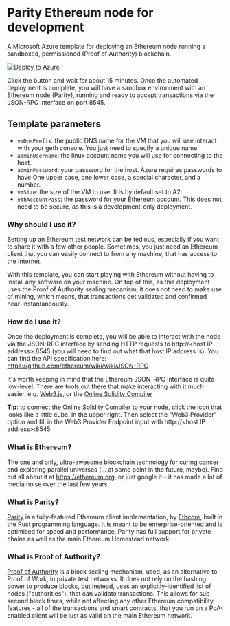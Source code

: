 # Parity Ethereum node for development

A Microsoft Azure template for deploying an Ethereum node running a sandboxed, permissioned (Proof of Authority) blockchain.

[![Deploy to Azure](http://azuredeploy.net/deploybutton.png)](https://portal.azure.com/#create/Microsoft.Template/uri/https%3A%2F%2Fraw.githubusercontent.com%2Fethcore%2Fazure-quickstart-templates%2Fmaster%2Fparity-ubuntu%2Fazuredeploy.json)

Click the button and wait for about 15 minutes. Once the automated deployment is complete, you will have a sandbox environment with an Ethereum node (Parity), running and ready to accept transactions via the JSON-RPC interface on port 8545.

## Template parameters
* `vmDnsPrefix`: the public DNS name for the VM that you will use interact with your geth console. You just need to specify a unique name.
* `adminUsername`: the linux account name you will use for connecting to the host.
* `adminPassword`: your password for the host.  Azure requires passwords to have One upper case, one lower case, a special character, and a number.
* `vmSize`: the size of the VM to use. It is by default set to A2.
* `ethAccountPass`: the password for your Ethereum account. This does not need to be secure, as this is a development-only deployment.

### Why should I use it?
Setting up an Ethereum test network can be tedious, especially if you want to share it with a few other people. Sometimes, you just need an Ethereum client that you can easily connect to from any machine, that has access to the Internet.

With this template, you can start playing with Ethereum without having to install any software on your machine. On top of this, as this deployment uses the Proof of Authority sealing mecanism, it does not need to make use of mining, which means, that transactions get validated and confirmed near-instantaneously.

### How do I use it?

Once the deployment is complete, you will be able to interact with the node via the JSON-RPC interface by sending HTTP requests to http://\<host IP address\>:8545 (you will need to find out what that host IP address is). You can find the API specification here: https://github.com/ethereum/wiki/wiki/JSON-RPC

It's worth keeping in mind that the Ethereum JSON-RPC interface is quite low-level. There are tools out there that make interacting with it much easier, e.g. [Web3.js](https://github.com/ethereum/web3.js/), or the [Online Solidity Compiler](http://ethereum.github.io/browser-solidity/#version=soljson-latest.js)

**Tip**: to connect the Online Solidity Compiler to your node, click the icon that looks like a little cube, in the upper right. Then select the "Web3 Provider" option and fill in the Web3 Provider Endpoint input with http://\<host IP address\>:8545

### What is Ethereum?

The one and only, ultra-awesome blockchain technology for curing cancer and exploring parallel universes (... at some point in the future, maybe). Find out all about it at https://ethereum.org, or just google it - it has made a lot of media noise over the last few years.

### What is Parity?

[Parity](https://github.com/ethcore/parity) is a fully-featured Ethereum client implementation, by [Ethcore](https://ethcore.io/), built in the Rust programming language. It is meant to be enterprise-oriented and is optimised for speed and performance. Parity has full support for private chains as well as the main Ethereum Homestead network.

### What is Proof of Authority?

[Proof of Authority](https://github.com/ethcore/parity/wiki/Proof-of-Authority-Chains) is a block sealing mechanism, used, as an alternative to Proof of Work, in private test networks. It does not rely on the hashing power to produce blocks, but instead, uses an explicitly-identified list of nodes ("authorities"), that can validate transactions. This allows for sub-second block times, while not affecting any other Ethereum compatibility features - all of the transactions and smart contracts, that you run on a PoA-enabled client will be just as valid on the main Ethereum network.
